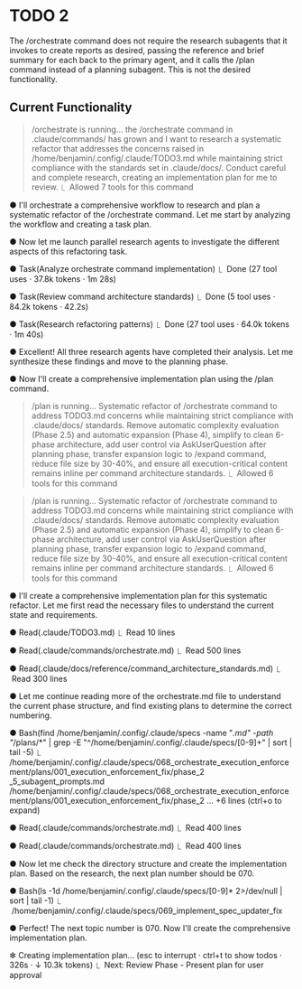 # TODO 2

The /orchestrate command does not require the research subagents that it invokes to create reports as desired, passing the reference and brief summary for each back to the primary agent, and it calls the /plan command instead of a planning subagent. This is not the desired functionality.

## Current Functionality

> /orchestrate is running… the /orchestrate command in .claude/commands/ has grown and I want to research a systematic refactor
 that addresses the concerns raised in /home/benjamin/.config/.claude/TODO3.md while maintaining strict compliance with the 
standards set in .claude/docs/. Conduct careful and complete research, creating an implementation plan for me to review. 
  ⎿  Allowed 7 tools for this command

● I'll orchestrate a comprehensive workflow to research and plan a systematic refactor of the /orchestrate command. Let me
  start by analyzing the workflow and creating a task plan.

● Now let me launch parallel research agents to investigate the different aspects of this refactoring task.

● Task(Analyze orchestrate command implementation)
  ⎿  Done (27 tool uses · 37.8k tokens · 1m 28s)                                                                          

● Task(Review command architecture standards)
  ⎿  Done (5 tool uses · 84.2k tokens · 42.2s)                                                                            

● Task(Research refactoring patterns)
  ⎿  Done (27 tool uses · 64.0k tokens · 1m 40s)                                                                          

● Excellent! All three research agents have completed their analysis. Let me synthesize these findings and move to the
  planning phase.

● Now I'll create a comprehensive implementation plan using the /plan command.

> /plan is running… Systematic refactor of /orchestrate command to address TODO3.md concerns while maintaining strict 
compliance with .claude/docs/ standards. Remove automatic complexity evaluation (Phase 2.5) and automatic expansion (Phase 4), 
simplify to clean 6-phase architecture, add user control via AskUserQuestion after planning phase, transfer expansion logic to 
/expand command, reduce file size by 30-40%, and ensure all execution-critical content remains inline per command architecture 
standards. 
  ⎿  Allowed 6 tools for this command

> /plan is running… Systematic refactor of /orchestrate command to address TODO3.md concerns while maintaining strict 
compliance with .claude/docs/ standards. Remove automatic complexity evaluation (Phase 2.5) and automatic expansion (Phase 4), 
simplify to clean 6-phase architecture, add user control via AskUserQuestion after planning phase, transfer expansion logic to 
/expand command, reduce file size by 30-40%, and ensure all execution-critical content remains inline per command architecture 
standards. 
  ⎿  Allowed 6 tools for this command

● I'll create a comprehensive implementation plan for this systematic refactor. Let me first read the necessary files to
  understand the current state and requirements.

● Read(.claude/TODO3.md)
  ⎿  Read 10 lines

● Read(.claude/commands/orchestrate.md)
  ⎿  Read 500 lines

● Read(.claude/docs/reference/command_architecture_standards.md)
  ⎿  Read 300 lines

● Let me continue reading more of the orchestrate.md file to understand the current phase structure, and find existing
  plans to determine the correct numbering.

● Bash(find /home/benjamin/.config/.claude/specs -name "*.md" -path "*/plans/*" | grep -E
      "^/home/benjamin/.config/.claude/specs/[0-9]+" | sort | tail -5)
  ⎿ /home/benjamin/.config/.claude/specs/068_orchestrate_execution_enforcement/plans/001_execution_enforcement_fix/phase_2
    _5_subagent_prompts.md
    /home/benjamin/.config/.claude/specs/068_orchestrate_execution_enforcement/plans/001_execution_enforcement_fix/phase_2
    … +6 lines (ctrl+o to expand)



● Read(.claude/commands/orchestrate.md)
  ⎿  Read 400 lines

● Read(.claude/commands/orchestrate.md)
  ⎿  Read 400 lines

● Now let me check the directory structure and create the implementation plan. Based on the research, the next plan number
  should be 070.

● Bash(ls -1d /home/benjamin/.config/.claude/specs/[0-9]* 2>/dev/null | sort | tail -1)
  ⎿  /home/benjamin/.config/.claude/specs/069_implement_spec_updater_fix

● Perfect! The next topic number is 070. Now I'll create the comprehensive implementation plan.

✻ Creating implementation plan… (esc to interrupt · ctrl+t to show todos · 326s · ↓ 10.3k tokens)
  ⎿  Next: Review Phase - Present plan for user approval
